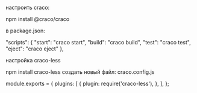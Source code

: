 настроить craco:

npm install @craco/craco

в package.json:

  "scripts": {
    "start": "craco start",
    "build": "craco build",
    "test": "craco test",
    "eject": "craco eject"
},

настройка craco-less

npm install craco-less
создать новый файл: craco.config.js

module.exports = {
  plugins: [
    {
      plugin: require('craco-less'),
    },
  ],
};